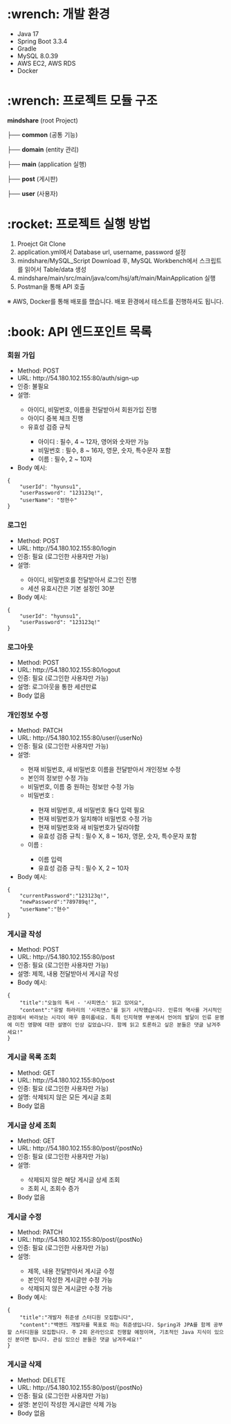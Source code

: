 <H1>:wrench: 개발 환경</H1>
<ul>
  <li>Java 17</li>
  <li>Spring Boot 3.3.4</li>
  <li>Gradle</li>
  <li>MySQL 8.0.39</li>
  <li>AWS EC2, AWS RDS</li>
  <li>Docker</li>
</ul>

<H1>:wrench: 프로젝트 모듈 구조</H1>
<p><strong>mindshare</strong> (root Project)</p>
<p>├── <strong>common</strong> (공통 기능)</p>
<p>├── <strong>domain</strong> (entity 관리)</p>
<p>├── <strong>main</strong> (application 실행)</p>
<p>├── <strong>post</strong> (게시판)</p>
<p>├── <strong>user</strong> (사용자)</p>

<H1>:rocket: 프로젝트 실행 방법</H1>
<ol>
    <li>Proejct Git Clone</li>
    <li>application.yml에서 Database url, username, password 설정</li>
    <li>mindshare/MySQL_Script Download 후, MySQL Workbench에서 스크립트를 읽어서 Table/data 생성</li>
    <li>mindshare/main/src/main/java/com/hsj/aft/main/MainApplication 실행</li>
    <li>Postman을 통해 API 호출</li>
</ol>
<p>※ AWS, Docker를 통해 배포를 했습니다. 배포 환경에서 테스트를 진행하셔도 됩니다.</p>

<H1>:book: API 엔드포인트 목록</H1>
<H3>회원 가입</H3>
<ul>
    <li>Method: POST</li>
    <li>URL: http://54.180.102.155:80/auth/sign-up</li>
    <li>인증: 불필요</li>
    <li>설명:</li>
      <ul>
        <li>아이디, 비밀번호, 이름을 전달받아서 회원가입 진행</li>
        <li>아이디 중복 체크 진행</li>
        <li>유효성 검증 규칙</li>
          <ul>
            <li>아이디 : 필수, 4 ~ 12자, 영어와 숫자만 가능</li>
            <li>비밀번호 : 필수, 8 ~ 16자, 영문, 숫자, 특수문자 포함</li>
            <li>이름 : 필수, 2 ~ 10자</li>
          </ul>
      </ul>
    <li>Body 예시:</li>
</ul>
<pre><code>{
    "userId": "hyunsu1",
    "userPassword": "123123q!",
    "userName": "정현수"
}</code></pre>
<H3>로그인</H3>
<ul>
    <li>Method: POST</li>
    <li>URL: http://54.180.102.155:80/login</li>
    <li>인증: 필요 (로그인한 사용자만 가능)</li>
    <li>설명:</li>
      <ul>
        <li>아이디, 비밀번호를 전달받아서 로그인 진행</li>
        <li>세션 유효시간은 기본 설정인 30분</li>
      </ul>
    <li>Body 예시:</li>
</ul>
<pre><code>{
    "userId": "hyunsu1",
    "userPassword": "123123q!"
}</code></pre>
<H3>로그아웃</H3>
<ul>
    <li>Method: POST</li>
    <li>URL: http://54.180.102.155:80/logout</li>
    <li>인증: 필요 (로그인한 사용자만 가능)</li>
    <li>설명: 로그아웃을 통한 세션만료</li>
    <li>Body 없음</li>
</ul>
<H3>개인정보 수정</H3>
<ul>
    <li>Method: PATCH</li>
    <li>URL: http://54.180.102.155:80/user/{userNo}</li>
    <li>인증: 필요 (로그인한 사용자만 가능)</li>
    <li>설명:</li>
      <ul>
        <li>현재 비밀번호, 새 비밀번호 이름을 전달받아서 개인정보 수정</li>
        <li>본인의 정보만 수정 가능</li>
        <li>비밀번호, 이름 중 원하는 정보만 수정 가능</li>
        <li>비밀번호 : </li>
          <ul>
            <li>현재 비밀번호, 새 비밀번호 둘다 입력 필요</li>
            <li>현재 비밀번호가 일치해야 비밀번호 수정 가능</li>
            <li>현재 비밀번호와 새 비밀번호가 달라야함</li>
            <li>유효성 검증 규칙 : 필수 X, 8 ~ 16자, 영문, 숫자, 특수문자 포함</li>
          </ul>
        <li>이름 : </li>
          <ul>
            <li>이름 입력</li>
            <li>유효성 검증 규칙 : 필수 X, 2 ~ 10자</li>
          </ul>
      </ul>
    <li>Body 예시:</li>
</ul>
<pre><code>{
    "currentPassword":"123123q!",
    "newPassword":"789789q!",
    "userName":"현수"
}</code></pre>
<H3>게시글 작성</H3>
<ul>
    <li>Method: POST</li>
    <li>URL: http://54.180.102.155:80/post</li>
    <li>인증: 필요 (로그인한 사용자만 가능)</li>
    <li>설명: 제목, 내용 전달받아서 게시글 작성</li>
    <li>Body 예시:</li>
</ul>
<pre><code>{
    "title":"오늘의 독서 - '사피엔스' 읽고 있어요",
    "content":"유발 하라리의 '사피엔스'를 읽기 시작했습니다. 인류의 역사를 거시적인 관점에서 바라보는 시각이 매우 흥미롭네요. 특히 인지혁명 부분에서 언어의 발달이 인류 문명에 미친 영향에 대한 설명이 인상 깊었습니다. 함께 읽고 토론하고 싶은 분들은 댓글 남겨주세요!"
}</code></pre>
<H3>게시글 목록 조회</H3>
<ul>
    <li>Method: GET</li>
    <li>URL: http://54.180.102.155:80/post</li>
    <li>인증: 필요 (로그인한 사용자만 가능)</li>
    <li>설명: 삭제되지 않은 모든 게시글 조회</li>
    <li>Body 없음</li>
</ul>
<H3>게시글 상세 조회</H3>
<ul>
    <li>Method: GET</li>
    <li>URL: http://54.180.102.155:80/post/{postNo}</li>
    <li>인증: 필요 (로그인한 사용자만 가능)</li>
    <li>설명:</li>
      <ul>
        <li>삭제되지 않은 해당 게시글 상세 조회</li>
        <li>조회 시, 조회수 증가</li>
      </ul>
    <li>Body 없음</li>
</ul>
<H3>게시글 수정</H3>
<ul>
    <li>Method: PATCH</li>
    <li>URL: http://54.180.102.155:80/post/{postNo}</li>
    <li>인증: 필요 (로그인한 사용자만 가능)</li>
    <li>설명:</li>
      <ul>
        <li>제목, 내용 전달받아서 게시글 수정</li>
        <li>본인이 작성한 게시글만 수정 가능</li>
        <li>삭제되지 않은 게시글만 수정 가능</li>
      </ul>
    <li>Body 예시:</li>
</ul>
<pre><code>{
    "title":"개발자 취준생 스터디원 모집합니다",
    "content":"백엔드 개발자를 목표로 하는 취준생입니다. Spring과 JPA를 함께 공부할 스터디원을 모집합니다. 주 2회 온라인으로 진행할 예정이며, 기초적인 Java 지식이 있으신 분이면 됩니다. 관심 있으신 분들은 댓글 남겨주세요!"
}</code></pre>
<H3>게시글 삭제</H3>
<ul>
    <li>Method: DELETE</li>
    <li>URL: http://54.180.102.155:80/post/{postNo}</li>
    <li>인증: 필요 (로그인한 사용자만 가능)</li>
    <li>설명: 본인이 작성한 게시글만 삭제 가능</li>
    <li>Body 없음</li>
</ul>
